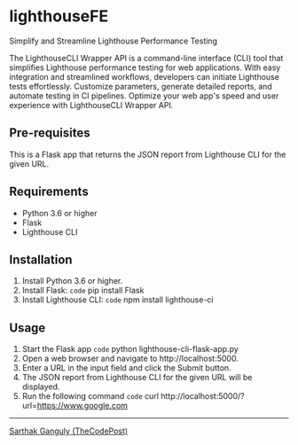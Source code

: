 # lighthouseFE
Simplify and Streamline Lighthouse Performance Testing

The LighthouseCLI Wrapper API is a command-line interface (CLI) tool that simplifies Lighthouse performance testing for web applications. With easy integration and streamlined workflows, developers can initiate Lighthouse tests effortlessly. Customize parameters, generate detailed reports, and automate testing in CI pipelines. Optimize your web app's speed and user experience with LighthouseCLI Wrapper API.

## Pre-requisites

This is a Flask app that returns the JSON report from Lighthouse CLI for the given URL.

## Requirements
- Python 3.6 or higher
- Flask
- Lighthouse CLI

## Installation
1. Install Python 3.6 or higher.
2. Install Flask:
`code` pip install Flask
3. Install Lighthouse CLI:
`code` npm install lighthouse-ci

## Usage
1. Start the Flask app
`code` python lighthouse-cli-flask-app.py
2. Open a web browser and navigate to http://localhost:5000.
3. Enter a URL in the input field and click the Submit button.
4. The JSON report from Lighthouse CLI for the given URL will be displayed.
5. Run the following command
`code` curl http://localhost:5000/?url=https://www.google.com

---
[Sarthak Ganguly (TheCodePost)](https://www.thecodepost.org/about)